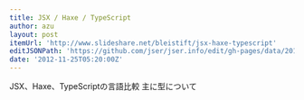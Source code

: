 ```yaml
---
title: JSX / Haxe / TypeScript
author: azu
layout: post
itemUrl: 'http://www.slideshare.net/bleistift/jsx-haxe-typescript'
editJSONPath: 'https://github.com/jser/jser.info/edit/gh-pages/data/2012/11/index.json'
date: '2012-11-25T05:20:00Z'
---
```

JSX、Haxe、TypeScriptの言語比較
主に型について
